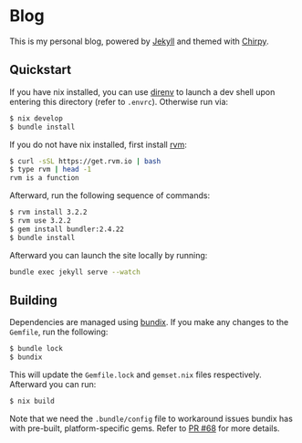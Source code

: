 # Blog

This is my personal blog, powered by [Jekyll](https://jekyllrb.com/) and themed
with [Chirpy](https://github.com/cotes2020/jekyll-theme-chirpy).

## Quickstart

If you have nix installed, you can use [direnv](https://direnv.net/) to launch a
dev shell upon entering this directory (refer to `.envrc`). Otherwise run via:
```bash
$ nix develop
$ bundle install
```

If you do not have nix installed, first install [rvm](https://rvm.io/rvm/install):
```bash
$ curl -sSL https://get.rvm.io | bash
$ type rvm | head -1
rvm is a function
```
Afterward, run the following sequence of commands:
```bash
$ rvm install 3.2.2
$ rvm use 3.2.2
$ gem install bundler:2.4.22
$ bundle install
```

Afterward you can launch the site locally by running:
```bash
bundle exec jekyll serve --watch
```

## Building

Dependencies are managed using [bundix](https://github.com/nix-community/bundix).
If you make any changes to the `Gemfile`, run the following:
```bash
$ bundle lock
$ bundix
```
This will update the `Gemfile.lock` and `gemset.nix` files respectively.
Afterward you can run:
```bash
$ nix build
```
Note that we need the `.bundle/config` file to workaround issues bundix has with
pre-built, platform-specific gems. Refer to
[PR #68](https://github.com/nix-community/bundix/pull/68) for more details.
